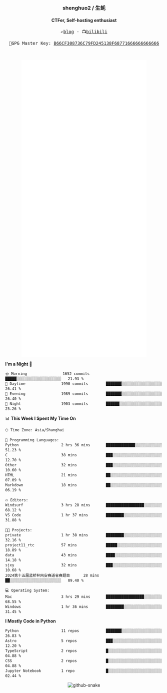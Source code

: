 <h3 align="center"> shenghuo2 / 生蚝 </h3>
<h4 align="center" >CTFer, Self-hosting enthusiast</h3>


<p align="center">
  <samp>
    ✍️<a href="https://blog.shenghuo2.top/">blog</a> -
    📺<a href="https://space.bilibili.com/85894935">bilibili</a>
  </samp>
</p>
<p align="center">
  <samp>
     🔐GPG Master Key: <a align="center" href="https://github.com/shenghuo2.gpg">B66CF308736C79FD245138F68771666666666666</a>
  </samp>
</p>
<br>
<p align="center">
  <a href="https://github.com/shenghuo2">
    <img width="400" align="top" src="https://github.com/shenghuo2/shenghuo2/blob/main/metrics.left.svg" />
  </a>
  <a href="https://github.com/shenghuo2">
    <img width="400" align="top" src="https://github.com/shenghuo2/shenghuo2/blob/main/metrics.right.svg" />
  </a>
</p>


<!--START_SECTION:waka-->
**I'm a Night 🦉** 

```text
🌞 Morning                1652 commits        █████░░░░░░░░░░░░░░░░░░░░   21.93 % 
🌆 Daytime                1990 commits        ███████░░░░░░░░░░░░░░░░░░   26.41 % 
🌃 Evening                1989 commits        ███████░░░░░░░░░░░░░░░░░░   26.40 % 
🌙 Night                  1903 commits        ██████░░░░░░░░░░░░░░░░░░░   25.26 % 
```


📊 **This Week I Spent My Time On** 

```text
🕑︎ Time Zone: Asia/Shanghai

💬 Programming Languages: 
Python                   2 hrs 36 mins       █████████████░░░░░░░░░░░░   51.23 % 
C                        38 mins             ███░░░░░░░░░░░░░░░░░░░░░░   12.70 % 
Other                    32 mins             ███░░░░░░░░░░░░░░░░░░░░░░   10.60 % 
HTML                     21 mins             ██░░░░░░░░░░░░░░░░░░░░░░░   07.09 % 
Markdown                 18 mins             ██░░░░░░░░░░░░░░░░░░░░░░░   06.19 % 

🔥 Editors: 
Windsurf                 3 hrs 28 mins       █████████████████░░░░░░░░   68.12 % 
VS Code                  1 hr 37 mins        ████████░░░░░░░░░░░░░░░░░   31.88 % 

🐱‍💻 Projects: 
private                  1 hr 38 mins        ████████░░░░░░░░░░░░░░░░░   32.16 % 
project11_rtc            57 mins             █████░░░░░░░░░░░░░░░░░░░░   18.89 % 
data                     43 mins             ████░░░░░░░░░░░░░░░░░░░░░   14.18 % 
sjxy                     32 mins             ███░░░░░░░░░░░░░░░░░░░░░░   10.68 % 
2024第十五届蓝桥杯网安赛道省赛题目      28 mins             ██░░░░░░░░░░░░░░░░░░░░░░░   09.40 % 

💻 Operating System: 
Mac                      3 hrs 29 mins       █████████████████░░░░░░░░   68.55 % 
Windows                  1 hr 36 mins        ████████░░░░░░░░░░░░░░░░░   31.45 % 
```

**I Mostly Code in Python** 

```text
Python                   11 repos            ███████░░░░░░░░░░░░░░░░░░   26.83 % 
Astro                    5 repos             ███░░░░░░░░░░░░░░░░░░░░░░   12.20 % 
TypeScript               2 repos             █░░░░░░░░░░░░░░░░░░░░░░░░   04.88 % 
CSS                      2 repos             █░░░░░░░░░░░░░░░░░░░░░░░░   04.88 % 
Jupyter Notebook         1 repo              █░░░░░░░░░░░░░░░░░░░░░░░░   02.44 % 
```




<!--END_SECTION:waka-->


<div align="center">
  <picture>
    <source media="(prefers-color-scheme: dark)" srcset="https://gist.githubusercontent.com/shenghuo2/bfce20b14ab0484cef03bae6e60e0b3a/raw/github-snake-dark.svg" />
    <source media="(prefers-color-scheme: light)" srcset="https://gist.githubusercontent.com/shenghuo2/bfce20b14ab0484cef03bae6e60e0b3a/raw/github-snake.svg" />
    <img alt="github-snake" src="https://gist.githubusercontent.com/shenghuo2/bfce20b14ab0484cef03bae6e60e0b3a/raw/github-snake.svg" />
  </picture>
</div>

<!--
**shenghuo2/shenghuo2** is a ✨ _special_ ✨ repository because its `README.md` (this file) appears on your GitHub profile.

Here are some ideas to get you started:

- 🔭 I’m currently working on ...
- 🌱 I’m currently learning ...
- 👯 I’m looking to collaborate on ...
- 🤔 I’m looking for help with ...
- 💬 Ask me about ...
- 📫 How to reach me: ...
- 😄 Pronouns: ...
- ⚡ Fun fact: ...
-->
